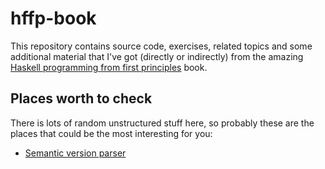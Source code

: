 # hffp-book

This repository contains source code, exercises, related topics and some additional material that I've got (directly or indirectly) from the amazing [Haskell programming from first principles](http://haskellbook.com/) book.

## Places worth to check

There is lots of random unstructured stuff here, so probably these are the places that could be the most interesting for you:

* [Semantic version parser](ch24-parser-combinators/src/chex/SemVer.hs)

